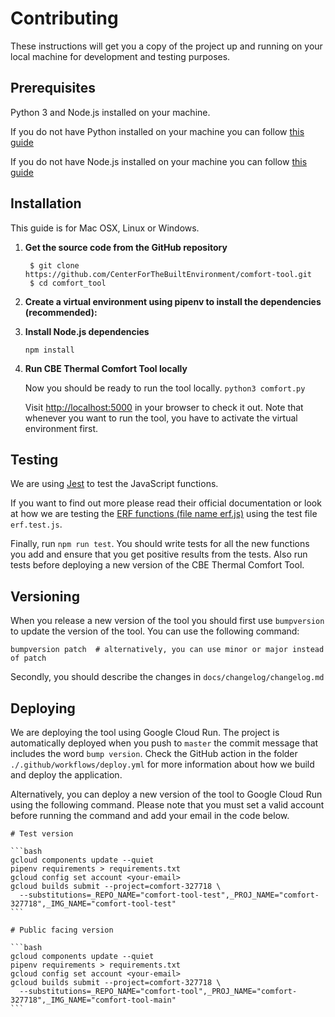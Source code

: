 # Contributing

These instructions will get you a copy of the project up and running on your local machine for development and testing purposes.

## Prerequisites

Python 3 and Node.js installed on your machine.

If you do not have Python installed on your machine you can follow [this guide](https://wiki.python.org/moin/BeginnersGuide/Download)

If you do not have Node.js installed on your machine you can follow [this guide](https://nodejs.org/en/download/)

## Installation

This guide is for Mac OSX, Linux or Windows.

1.  **Get the source code from the GitHub repository**

    ```
     $ git clone https://github.com/CenterForTheBuiltEnvironment/comfort-tool.git
     $ cd comfort_tool
    ```
2. **Create a virtual environment using pipenv to install the dependencies (recommended):**
3.  **Install Node.js dependencies**

    `npm install`
4.  **Run CBE Thermal Comfort Tool locally**

    Now you should be ready to run the tool locally. `python3 comfort.py`

    Visit [http://localhost:5000](http://localhost:5000) in your browser to check it out. Note that whenever you want to run the tool, you have to activate the virtual environment first.

## Testing

We are using [Jest](https://jestjs.io/docs/en/getting-started.html) to test the JavaScript functions.

If you want to find out more please read their official documentation or look at how we are testing the [ERF functions (file name erf.js)](../../static/js/erf.js) using the test file `erf.test.js`.

Finally, run `npm run test`. You should write tests for all the new functions you add and ensure that you get positive results from the tests. Also run tests before deploying a new version of the CBE Thermal Comfort Tool.

## Versioning

When you release a new version of the tool you should first use `bumpversion` to update the version of the tool. You can use the following command:

```
bumpversion patch  # alternatively, you can use minor or major instead of patch
```

Secondly, you should describe the changes in `docs/changelog/changelog.md`

## Deploying

We are deploying the tool using Google Cloud Run. The project is automatically deployed when you push to `master` the commit message that includes the word `bump version`. Check the GitHub action in the folder `./.github/workflows/deploy.yml` for more information about how we build and deploy the application.

Alternatively, you can deploy a new version of the tool to Google Cloud Run using the following command. Please note that you must set a valid account before running the command and add your email in the code below.

````
# Test version

```bash
gcloud components update --quiet
pipenv requirements > requirements.txt
gcloud config set account <your-email>
gcloud builds submit --project=comfort-327718 \
  --substitutions=_REPO_NAME="comfort-tool-test",_PROJ_NAME="comfort-327718",_IMG_NAME="comfort-tool-test"
```

# Public facing version

```bash
gcloud components update --quiet
pipenv requirements > requirements.txt
gcloud config set account <your-email>
gcloud builds submit --project=comfort-327718 \
  --substitutions=_REPO_NAME="comfort-tool",_PROJ_NAME="comfort-327718",_IMG_NAME="comfort-tool-main"
```
````
